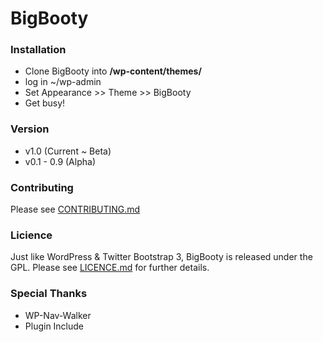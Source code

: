 BigBooty
=====

### Installation

- Clone BigBooty into **/wp-content/themes/**
- log in ~/wp-admin
- Set Appearance >> Theme >> BigBooty
- Get busy!

### Version

- v1.0 (Current ~ Beta)
- v0.1 - 0.9 (Alpha)

### Contributing

Please see [CONTRIBUTING.md](https://github.com/pjhampton/BigBooty/blob/master/docs/CONTRIBUTING.md)

### Licience

Just like WordPress & Twitter Bootstrap 3, BigBooty is released under the GPL. Please see [LICENCE.md](https://github.com/pjhampton/BigBooty/blob/master/docs/LICENCE.md) for further details.


### Special Thanks

- WP-Nav-Walker
- Plugin Include

